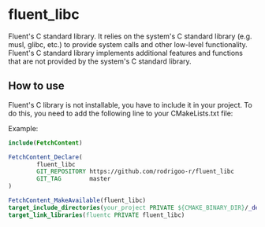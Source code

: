 # fluent_libc

Fluent's C standard library. It relies
on the system's C standard library (e.g. musl, glibc, etc.) to provide
system calls and other low-level functionality. Fluent's C standard library
implements additional features and functions that are not provided by the system's
C standard library.

## How to use

Fluent's C library is not installable, you have to include
it in your project. To do this, you need to add the following line to your
CMakeLists.txt file:

Example:
```cmake
include(FetchContent)

FetchContent_Declare(
        fluent_libc
        GIT_REPOSITORY https://github.com/rodrigoo-r/fluent_libc
        GIT_TAG        master
)

FetchContent_MakeAvailable(fluent_libc)
target_include_directories(your_project PRIVATE ${CMAKE_BINARY_DIR}/_deps/fluent_libc-src/include)
target_link_libraries(fluentc PRIVATE fluent_libc)
```